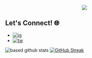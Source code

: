 <p align="center">
  <img src="https://user-images.githubusercontent.com/59450581/143657577-6fc171b1-c58a-4528-a4a1-47de801d22dd.gif" />
</p>

## Let's Connect! 🌐
- [![ig](https://img.shields.io/badge/Instagram-black?style=social&logo=Instagram)](https://www.instagram.com/jesse.doka/)
- [![tw](https://img.shields.io/badge/Twitter-1DA1F2?style=social&logo=Twitter)](https://twitter.com/chukky_iii)

![based github stats](https://github-readme-stats.vercel.app/api?username=chukkyiii&show_icons=true&theme=dark)
[![GitHub Streak](http://github-readme-streak-stats.herokuapp.com?user=chukkyiii&theme=dark&date_format=M%20j%5B%2C%20Y%5D)](https://git.io/streak-stats)

<!-- ![chuks' wakatime stats](https://github-readme-stats.vercel.app/api/wakatime?username=chukkyiii) --> 

<!-- ![Top Langs](https://github-readme-stats.vercel.app/api/top-langs/?username=chukkyiii&layout=compact&theme=dark) -->
